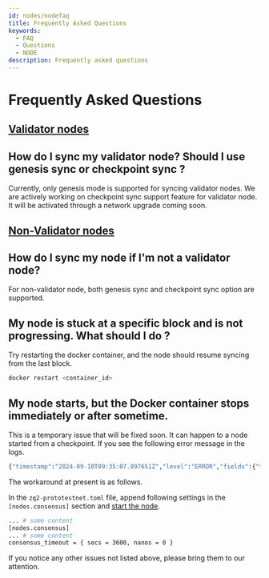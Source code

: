 ```yaml
---
id: nodes/nodefaq
title: Frequently Asked Questions
keywords:
  - FAQ
  - Questions
  - NODE 
description: Frequently asked questions
---
```


# Frequently Asked Questions
## [Validator nodes](#validator-faq)

## How do I sync my validator node? Should I use genesis sync or checkpoint sync ?

Currently, only genesis mode is supported for syncing validator nodes.
We are actively working on checkpoint sync support feature for validator node. It will be activated through a
network upgrade coming soon.

## [Non-Validator nodes](#non-validator-node-faq)
## How do I sync my node if I'm not a validator node?
For non-validator node, both genesis sync and checkpoint sync option are supported.

## My node is stuck at a specific block and is not progressing. What should I do ?
Try restarting the docker container, and the node should resume syncing from the last block.
```bash
docker restart <container_id>
```
## My node starts, but the Docker container stops immediately or after sometime.
This is a temporary issue that will be fixed soon. It can happen to a node started from a checkpoint.
If you see the following error message in the logs.
```bash
{"timestamp":"2024-09-10T09:35:07.897651Z","level":"ERROR","fields":{"thread_name":"tokio-runtime-worker","message":"called `Result::unwrap()` on an `Err` value: database error: trie error: missing node\n\nC    aused by:\n    trie error: missing node\n\nStack backtrace:\n   0: anyhow::error::<impl core::convert::From<E> for anyhow::Error>::from\n             at ./usr/local/cargo/registry/src/index.crates.io-6f17d22    bba15001f/anyhow-1.0.87/src/backtrace.rs:27:14\n 
```
The workaround at present is as follows.

In the `zq2-prototestnet.toml` file, append following settings in the `[nodes.consensus]` section and
[start the node](../nodes/nodes.md#start-the-node).
```bash
... # some content
[nodes.consensus]
... # some content
consensus_timeout = { secs = 3600, nanos = 0 }
```
If you notice any other issues not listed above, please bring them to our attention.